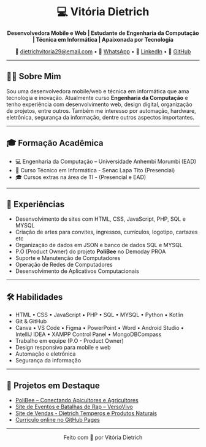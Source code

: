 <h1 align="center">💻 Vitória Dietrich</h1>
<p align="center">
  <strong>Desenvolvedora Mobile e Web | Estudante de Engenharia da Computação | Técnica em Informática | Apaixonada por Tecnologia</strong>
</p>

<p align="center">
  📧 <a href="mailto:dietrichvitoria29@email.com">dietrichvitoria29@email.com</a> •
  📱 <a href="https://wa.me/5511944039125" target="_blank">WhatsApp</a> •
  💼 <a href="https://www.linkedin.com/in/vitoriadietrich/" target="_blank">LinkedIn</a> •
  🐙 <a href="https://github.com/vitoriadietrich" target="_blank">GitHub</a>
</p>

---

## 👩‍💻 Sobre Mim
Sou uma desenvolvedora mobile/web e técnica em informática que ama tecnologia e inovação. Atualmente curso **Engenharia da Computação** e tenho experiência com desenvolvimento web, design digital, organização de projetos, entre outros. Também me interesso por automação, hardware, eletrônica, segurança da informação, dentre outros aspectos importantes.

---

## 🎓 Formação Acadêmica

- 💻 Engenharia da Computação – Universidade Anhembi Morumbi (EAD)
- 🧠 Curso Técnico em Informática - Senac Lapa Tito (Presencial)
- 🎓 Cursos extras na área de TI - (Presencial e EAD)

---

## 💼 Experiências

- Desenvolvimento de sites com HTML, CSS, JavaScript, PHP, SQL e MYSQL
- Criação de artes para convites, ingressos, currículos, logotipo, cartazes etc
- Organização de dados em JSON e banco de dados SQL e MYSQL
- P.O (Product Owner) do projeto **PoliBee** no Demoday PROA
- Suporte e Manutenção de Computadores
- Operação de Redes de Computadores
- Desenvolvimento de Aplicativos Computacionais

---

## 🛠️ Habilidades

- HTML • CSS • JavaScript • PHP • SQL • MYSQL • Python • Kotlin
- Git & GitHub
- Canva • VS Code • Figma • PowerPoint • Word • Android Studio • IntelliJ IDEA • XAMPP Control Panel • MongoDBCompass
- Trabalho em equipe (P.O - Product Owner)
- Design responsivo para mobile e web
- Automação e eletrônica
- Segurança da informação

---

## 🚀 Projetos em Destaque

- [PoliBee – Conectando Apicultores e Agricultores](#)
- [Site de Eventos e Batalhas de Rap – VersoVivo](#)
- [Site de Vendas - Dietrich Temperos e Produtos Naturais](#)
- [Currículo online no GitHub Pages](#)

---

<p align="center">Feito com 💜 por Vitória Dietrich</p>
